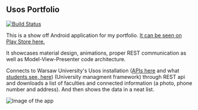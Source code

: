 Usos Portfolio
---

[![Build Status](https://travis-ci.org/ritave/UsosPortfolio.svg?branch=master)](https://travis-ci.org/ritave/UsosPortfolio)

This is a show off Android application for my portfolio. [It can be seen on Play Store here.](https://play.google.com/store/apps/details?id=me.tomalka.usosportfolio)

It showcases material design, animations, proper REST communication as well as Model-View-Presenter code architecture.

Connects to Warsaw University's Usos installation ([APIs here](https://apps.usos.edu.pl/developers/api/) and what [students see, here](https://usosweb.uw.edu.pl/kontroler.php?_action=actionx:news/default()&lang=en)) (University managment framework) through REST api
and downloads a list of faculties and connected information (a photo, phone number and address). And then shows the data in a neat list.

![Image of the app](http://i.imgur.com/rgFJoir.jpg)
